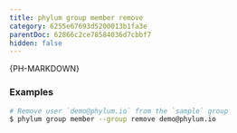 ```yaml
---
title: phylum group member remove
category: 6255e67693d5200013b1fa3e
parentDoc: 62866c2ce78584036d7cbbf7
hidden: false
---
```


{PH-MARKDOWN}

### Examples

```sh
# Remove user `demo@phylum.io` from the `sample` group
$ phylum group member --group remove demo@phylum.io
```
